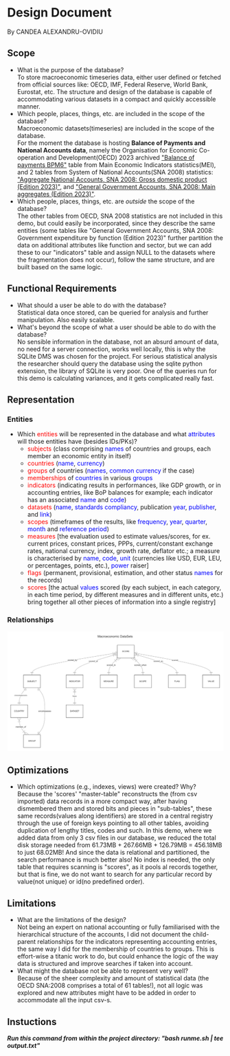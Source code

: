 # Design Document

By CANDEA ALEXANDRU-OVIDIU

## Scope

* What is the purpose of the database?\
    To store macroeconomic timeseries data, either user defined or fetched from official sources like: OECD, IMF, Federal Reserve,
    World Bank, Eurostat, etc. The structure and design of the database is capable of accommodating various datasets in a compact and quickly accessible manner.
* Which people, places, things, etc. are included in the scope of the database?\
    Macroeconomic datasets(timeseries) are included in the scope of the database.\
    For the moment the database is hosting **Balance of Payments and National Accounts data**, namely the Organisation for Economic Co-operation and Development(OECD) 2023 archived <ins>"Balance of payments BPM6"</ins> table from Main Economic Indicators statistics(MEI), and 2 tables from System of National Accounts(SNA 2008) statistics: <ins>"Aggregate National Accounts, SNA 2008: Gross domestic product (Edition 2023)"</ins>, and <ins>"General Government Accounts, SNA 2008: Main aggregates (Edition 2023)"</ins>.
* Which people, places, things, etc. are *outside* the scope of the database?\
    The other tables from OECD, SNA 2008 statistics are not included in this demo, but could easily be incorporated, since they describe the same entities (some tables like "General Government Accounts, SNA 2008: Government expenditure by function (Edition 2023)" further partition the data on additional attributes like function and sector, but we can add these to our "indicators" table and assign NULL to the datasets where the fragmentation does not occur), follow the same structure, and are built based on the same logic.

## Functional Requirements

* What should a user be able to do with the database?\
    Statistical data once stored, can be queried for analysis and further manipulation. Also easily scalable.
* What's beyond the scope of what a user should be able to do with the database?\
    No sensible information in the database, not an absurd amount of data, no need for a server connection, works well locally, this is why the SQLite DMS was chosen for the project. For serious statistical analysis the researcher should query the database using the sqlite python extension, the library of SQLite is very poor. One of the queries run for this demo is calculating variances, and it gets complicated really fast.

## Representation

### Entities

* Which <span style="color:red">entities</span> will be represented in the database and what <span style="color:blue">attributes</span> will those entities have (besides IDs/PKs)?
    - <span style="color:red">subjects</span> (class comprising <span style="color:blue">names</span> of countries and groups, each member an economic entity in itself)
    - <span style="color:red">countries</span> (<span style="color:blue">name</span>, <span style="color:blue">currency</span>)
    - <span style="color:red">groups</span> of countries (<span style="color:blue">names</span>, <span style="color:blue">common currency</span> if the case)
    - <span style="color:red">memberships</span> of <span style="color:blue">countries</span> in various <span style="color:blue">groups</span>
    - <span style="color:red">indicators</span> (indicating results in performances, like GDP growth, or in accounting entries, like BoP balances for example; each indicator has an associated <span style="color:blue">name</span> and <span style="color:blue">code</span>)
    - <span style="color:red">datasets</span> (<span style="color:blue">name</span>, <span style="color:blue">standards compliancy</span>, publication <span style="color:blue">year</span>, <span style="color:blue">publisher</span>, and <span style="color:blue">link</span>)
    - <span style="color:red">scopes</span> (timeframes of the results, like <span style="color:blue">frequency</span>, <span style="color:blue">year</span>, <span style="color:blue">quarter</span>, <span style="color:blue">month</span> and <span style="color:blue">reference period</span>)
    - <span style="color:red">measures</span> [the evaluation used to estimate values/scores, for ex. current prices, constant prices, PPPs, current/constant exchange rates, national currency, index, growth rate, deflator etc.; a measure is characterised by <span style="color:blue">name</span>, <span style="color:blue">code</span>, <span style="color:blue">unit</span> (currencies like USD, EUR, LEU, or percentages, points, etc.), <span style="color:blue">power</span> raiser]
    - <span style="color:red">flags</span> (permanent, provisional, estimation, and other status <span style="color:blue">names</span> for the records)
    - <span style="color:red">scores</span> [the actual <span style="color:blue">values</span> scored (by each subject, in each category, in each time period, by different measures and in different units, etc.) bring together all other pieces of information into a single registry]

### Relationships

![ER Diagram](diagram.png)

## Optimizations

* Which optimizations (e.g., indexes, views) were created? Why?\
    Because the 'scores' "master-table" reconstructs the (from csv imported) data records in a more compact way, after having dismembered them and stored bits and pieces in "sub-tables", these same records(values along identifiers) are stored in a central registry through the use of foreign keys pointing to all other tables, avoiding duplication of lengthy titles, codes and such.
    In this demo, where we added data from only 3 csv files in our database, we reduced the total disk storage needed from 61.73MB + 267.66MB + 126.79MB = 456.18MB to just 68.02MB!
    And since the data is relational and partitioned, the search performance is much better also!
    No index is needed, the only table that requires scanning is "scores", as it pools al records together, but that is fine, we do not want to search for any particular record by value(not unique) or id(no predefined order).

## Limitations

* What are the limitations of the design?\
    Not being an expert on national accounting or fully familiarised with the hierarchical structure of the accounts, I did not document the child-parent relationships for the indicators representing accounting entries, the same way I did for the membership of countries to groups. This is effort-wise a titanic work to do, but could enhance the logic of the way data is structured and improve searches if taken into account.
* What might the database not be able to represent very well?\
    Because of the sheer complexity and amount of statistical data (the OECD SNA:2008 comprises a total of 61 tables!), not all logic was explored and new attributes might have to be added in order to accommodate all the input csv-s.

## Instuctions

***Run this command from within the project directory: "bash runme.sh | tee output.txt"***


